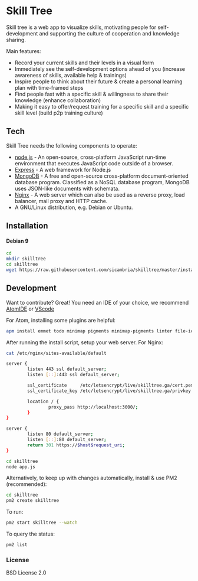 # Skill Tree

Skill tree is a web app to visualize skills, motivating people for self-development and supporting the culture of cooperation and knowledge sharing.

Main features:

  - Record your current skills and their levels in a visual form
  - Immediately see the self-development options ahead of you (increase awareness of skills, available help & trainings)
  - Inspire people to think about their future & create a personal learning plan with time-framed steps
  - Find people fast with a specific skill & willingness to share their knowledge (enhance collaboration)
  - Making it easy to offer/request training for a specific skill and a specific skill level (build p2p training culture)

## Tech

Skill Tree needs the following components to operate:

* [node.js] - An open-source, cross-platform JavaScript run-time environment that executes JavaScript code outside of a browser.
* [Express] - A web framework for Node.js
* [MongoDB] - A free and open-source cross-platform document-oriented database program. Classified as a NoSQL database program, MongoDB uses JSON-like documents with schemata.
* [Nginx] - A web server which can also be used as a reverse proxy, load balancer, mail proxy and HTTP cache.
* A GNU/Linux distribution, e.g. Debian or Ubuntu.

## Installation

#### Debian 9

```sh
cd
mkdir skilltree
cd skilltree
wget https://raw.githubusercontent.com/sicambria/skilltree/master/install/skilltree_install_debian9.sh ; chmod +x skilltree_install_debian9.sh ; ./skilltree_install_debian9.sh
```


## Development

Want to contribute? Great!
You need an IDE of your choice, we recommend [AtomIDE] or [VScode]

For Atom, installing some plugins are helpful:

```sh
apm install emmet todo minimap pigments minimap-pigments linter file-icons git-diff atom-beautify ask-stack highlight-selected
```
After running the install script, setup your web server.
For Nginx:

```sh
cat /etc/nginx/sites-available/default
```

```sh
server {
        listen 443 ssl default_server;
        listen [::]:443 ssl default_server;

        ssl_certificate     /etc/letsencrypt/live/skilltree.ga/cert.pem;
        ssl_certificate_key /etc/letsencrypt/live/skilltree.ga/privkey.pem;

        location / {
                proxy_pass http://localhost:3000/;
        }
}

server {
        listen 80 default_server;
        listen [::]:80 default_server;
        return 301 https://$host$request_uri;
}
```


```sh
cd skilltree
node app.js
```

Alternatively, to keep up with changes automatically, install & use PM2 (recommended):
```sh
cd skilltree
pm2 create skilltree
```
To run:
```sh
pm2 start skilltree --watch
```
To query the status:
```sh
pm2 list
```

### License

BSD License 2.0


[//]: # (These are reference links used in the body of this note and get stripped out when the markdown processor does its job. There is no need to format nicely because it shouldn't be seen. Thanks SO - http://stackoverflow.com/questions/4823468/store-comments-in-markdown-syntax)

   [node.js]: <http://nodejs.org>
   [MongoDB]: <https://www.mongodb.com/>
   [Express]: <https://expressjs.com/>
   [Nginx]: <https://www.nginx.com/>
   [VScode]: <https://code.visualstudio.com/>
   [AtomIDE]: <https://github.com/atom/atom>
